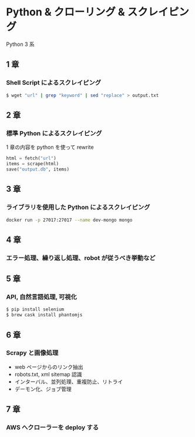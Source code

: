 # Python & クローリング & スクレイピング

Python 3 系

## 1 章

### Shell Script によるスクレイピング

```bash
$ wget "url" | grep "keyword" | sed "replace" > output.txt
```

## 2 章

### 標準 Python によるスクレイピング

1 章の内容を python を使って rewrite

```python
html = fetch("url")
items = scrape(html)
save("output.db", items)
```

## 3 章

### ライブラリを使用した Python によるスクレイピング

```bash
docker run -p 27017:27017 --name dev-mongo mongo
```

## 4 章

### エラー処理、繰り返し処理、robot が従うべき挙動など

## 5 章

### API, 自然言語処理, 可視化

```bash
$ pip install selenium
$ brew cask install phantomjs
```

## 6 章

### Scrapy と画像処理

- web ページからのリンク抽出
- robots.txt, xml sitemap 認識
- インターバル、並列処理、重複防止、リトライ
- デーモン化、ジョブ管理

## 7 章

### AWS へクローラーを deploy する
